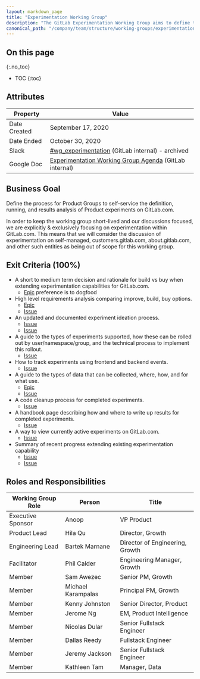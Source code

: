 ```yaml
---
layout: markdown_page
title: "Experimentation Working Group"
description: "The GitLab Experimentation Working Group aims to define the process for Product Groups at GitLab to self-service the definition, running, and results analysis of Product experiments on GitLab.com."
canonical_path: "/company/team/structure/working-groups/experimentation/"
---
```


## On this page
{:.no_toc}

- TOC
{:toc}

## Attributes

| Property | Value |
|----------|-------|
| Date Created | September 17, 2020 |
| Date Ended   | October 30, 2020 |
| Slack        | [#wg_experimentation](https://gitlab.slack.com/archives/C01BJUKUEDN) (GitLab internal) - archived |
| Google Doc   | [Experimentation Working Group Agenda](https://drive.google.com/drive/search?q=title:%22Experimentation%20Working%20Group%22) (GitLab internal) |

## Business Goal

Define the process for Product Groups to self-service the definition, running, and results analysis of Product experiments on GitLab.com.

In order to keep the working group short-lived and our discussions focused, we are explicitly & exclusively focusing on experimentation within GitLab.com. This means that we will consider the discussion of experimentation on self-managed, customers.gitlab.com, about.gitlab.com, and other such entities as being out of scope for this working group.

## Exit Criteria (100%)

- A short to medium term decision and rationale for build vs buy when extending experimentation capabilities for GitLab.com.
    - [Epic](https://gitlab.com/groups/gitlab-org/growth/-/epics/48) preference is to dogfood
- High level requirements analysis comparing improve, build, buy options.  
    - [Epic](https://gitlab.com/groups/gitlab-org/growth/-/epics/53) 
    - [Issue](https://gitlab.com/gitlab-org/growth/experimentation/-/issues/2)
- An updated and documented experiment ideation process.
    - [Issue](https://gitlab.com/gitlab-org/growth/experimentation/-/issues/14) 
    - [Issue](https://gitlab.com/gitlab-org/growth/experiment-design-repo/-/issues/1)
- A guide to the types of experiments supported, how these can be rolled out by user/namespace/group, and the technical process to implement this rollout.
    - [Issue](https://gitlab.com/gitlab-org/growth/experimentation/-/issues/21)
- How to track experiments using frontend and backend events.
    - [Issue](https://gitlab.com/gitlab-org/growth/experimentation/-/issues/20)
- A guide to the types of data that can be collected, where, how, and for what use.
    - [Epic](https://gitlab.com/groups/gitlab-org/growth/-/epics/50)
    - [Issue](https://gitlab.com/gitlab-org/growth/experimentation/-/issues/18)
- A code cleanup process for completed experiments.
    - [Issue](https://gitlab.com/gitlab-org/growth/experimentation/-/issues/6)
- A handbook page describing how and where to write up results for completed experiments.
    - [Issue](https://gitlab.com/gitlab-org/growth/experimentation/-/issues/19)
- A way to view currently active experiments on GitLab.com.
    - [Issue](https://gitlab.com/gitlab-org/gitlab/-/issues/262725)
- Summary of recent progress extending existing experimentation capability
    - [Issue](https://gitlab.com/gitlab-org/growth/experimentation/-/issues/22)
    - [Issue](https://gitlab.com/gitlab-org/growth/experimentation/-/issues/15)

## Roles and Responsibilities

| Working Group Role    | Person                | Title                             |
|-----------------------|-----------------------|-----------------------------------|
| Executive Sponsor     | Anoop                 | VP Product                        |
| Product Lead          | Hila Qu               | Director, Growth                  |
| Engineering Lead      | Bartek Marnane        | Director of Engineering, Growth   |
| Facilitator           | Phil Calder           | Engineering Manager, Growth       |
| Member                | Sam Awezec            | Senior PM, Growth                 |
| Member                | Michael Karampalas    | Principal PM, Growth              |
| Member                | Kenny Johnston        | Senior Director, Product          |
| Member                | Jerome Ng             | EM, Product Intelligence |
| Member                | Nicolas Dular         | Senior Fullstack Engineer         |
| Member                | Dallas Reedy          | Fullstack Engineer                |
| Member                | Jeremy Jackson        | Senior Fullstack Engineer         |
| Member                | Kathleen Tam          | Manager, Data                     |
